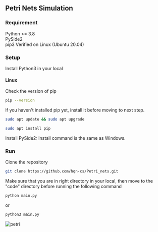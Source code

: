 ## Petri Nets Simulation 

### Requirement 
Python >= 3.8 
\
PySide2
\
pip3
Verified on Linux (Ubuntu 20.04)
### Setup 
Install Python3 in your local

#### Linux
Check the version of pip
```sh
pip --version
```
If you haven't installed pip yet, install it before moving to next step.
```sh
sudo apt update && sudo apt upgrade
```
```sh
sudo apt install pip
```
Install PySide2: Install command is the same as Windows.

### Run
Clone the repository 
```sh
git clone https://github.com/hqn-cs/Petri_nets.git
```
Make sure that you are in right directory in your local, then move to the "code" directory before running the following command 
```sh 
python main.py
```
or 
```sh
python3 main.py
```
![petri](https://user-images.githubusercontent.com/78084202/143808761-2869530b-d2a0-475a-beb1-83aa68066a04.png)
